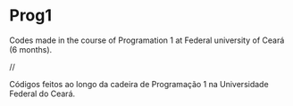 # Prog1
Codes made in the course of Programation 1 at Federal university of Ceará (6 months). 

//

Códigos feitos ao longo da cadeira de Programação 1 na Universidade Federal do Ceará.
